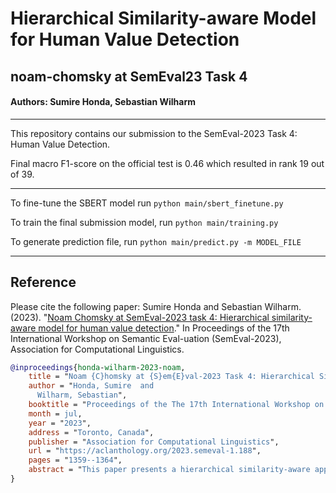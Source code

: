 # Hierarchical Similarity-aware Model for Human Value Detection
## noam-chomsky at SemEval23 Task 4
#### Authors: Sumire Honda, Sebastian Wilharm

---

This repository contains our submission to the SemEval-2023 Task 4: Human Value Detection.

Final macro F1-score on the official test is 0.46 which resulted in rank 19 out of 39.

---

To fine-tune the SBERT model run
``python main/sbert_finetune.py``

To train the final submission model, run
``python main/training.py``

To generate prediction file, run
``python main/predict.py -m MODEL_FILE``

---
## Reference
Please cite the following paper:
Sumire Honda and Sebastian Wilharm. (2023). "[Noam Chomsky at SemEval-2023 task 4: Hierarchical similarity-aware model for human value detection](https://aclanthology.org/2023.semeval-1.188/)." In Proceedings of the 17th International Workshop on Semantic Eval-uation (SemEval-2023), Association for Computational Linguistics.
```bibtex
@inproceedings{honda-wilharm-2023-noam,
    title = "Noam {C}homsky at {S}em{E}val-2023 Task 4: Hierarchical Similarity-aware Model for Human Value Detection",
    author = "Honda, Sumire  and
      Wilharm, Sebastian",
    booktitle = "Proceedings of the The 17th International Workshop on Semantic Evaluation (SemEval-2023)",
    month = jul,
    year = "2023",
    address = "Toronto, Canada",
    publisher = "Association for Computational Linguistics",
    url = "https://aclanthology.org/2023.semeval-1.188",
    pages = "1359--1364",
    abstract = "This paper presents a hierarchical similarity-aware approach for the SemEval-2023 task 4 human value detection behind arguments using SBERT. The approach takes similarity score as an additional source of information between the input arguments and the lower level of labels in a human value hierarchical dataset. Our similarity-aware model improved the similarity-agnostic baseline model, especially showing a significant increase in or the value categories with lowest scores by the baseline model.",
}
```
